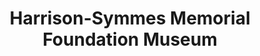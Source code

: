 ---
layout: repo
title: "​Harrison-Symmes Memorial Foundation Museum"
id: 438
permalink: repos/438/
---